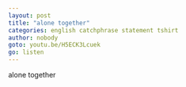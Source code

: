 ```yaml
---
layout: post
title: "alone together"
categories: english catchphrase statement tshirt
author: nobody
goto: youtu.be/H5ECK3Lcuek
go: listen
---
```

alone together
